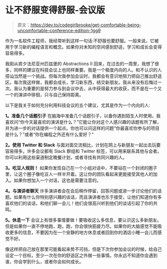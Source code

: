 # 让不舒服变得舒服-会议版

> 原文：<https://dev.to/codegirlbrooke/get-comfortable-being-uncomfortable-conference-edition-1gg9>

作为一名软件工程师，我经常听到这样一句话:不舒服也要舒服。一般来说，它被用于学习新的编程语言和概念。如果你对未知的空间感到舒适，学习和成长会变得容易得多。

我刚从宾夕法尼亚州匹兹堡的 Abstractions II 回来，在过去的一周里，我想了很多，同样的建议在科技会议上也同样重要。我是一个极度内向的人。和不认识的人搭讪当然是一个挑战。但每次我参加会议时，我都会有意识地努力把自己推出舒适区。每次我这样做，我都会成长，学习新东西，结交新朋友。我从来没有后悔过一次。我认为重要的是努力参与到会议中去，从中获得最大的收获，而不是在一个又一个的演讲中徘徊，只与自己保持距离。

以下是我关于如何充分利用科技会议的五个建议，尤其是作为一个内向的人:

**1。准备几个话题引子**
在脑海中准备几个话题引子，以备你遇到陌生人时使用。我喜欢问“你今天最喜欢的演讲是什么？”它能让你对这个人感兴趣的话题有所了解，并为进一步的对话提供一个起点。你也可以问这样的问题“你最喜欢你参与的项目是什么？”或者“你在编程之外还有什么爱好？”

**2。使用 Twitter 和 Slack**
与面对面交流相比，计划在网上与新朋友一起出去玩要容易得多。许多会议都有 Slack 群组和 Twitter 标签，可以用来联系其他与会者。你可以利用这些渠道制定晚餐计划，或者寻找有共同兴趣的人。

**3。吃豆人规则！**
如果你发现自己在一个小组对话中，不要站在一个封闭的圈子里，让这个圈子像吃豆人一样半开着。这让你的团队看起来更能接受其他人的加入。如果你想加入一个对话，这也是需要注意的。

**4。与演讲者聊天**
许多演讲者会在会后稍作停留，回答问题或进一步讨论他们的话题。如果有什么你特别感兴趣的谈话，而且演讲者也乐于接受，让他们知道你有多喜欢他们的谈话，和他们聊一会儿！他们会很高兴听到他们的谈话引起了你的共鸣。

**5。休息一下**
会议上有很多事情要做！要吸收这么多信息，要认识这么多新朋友。但是如果你一直不停地跑，跑，跑，你会很快筋疲力尽。如果你的大脑感觉不能吸收更多的信息，不要因为在一个安静的地方休息或者回到你的酒店小睡一会儿而感觉不好。

像这样把自己放在那里可能看起来势不可挡，但是下次你参加会议的时候，给自己设定一个目标，至少一次在你的舒适区之外做一些事情。你永远不知道你会遇到谁，你会学到什么，或者你会如何成长。